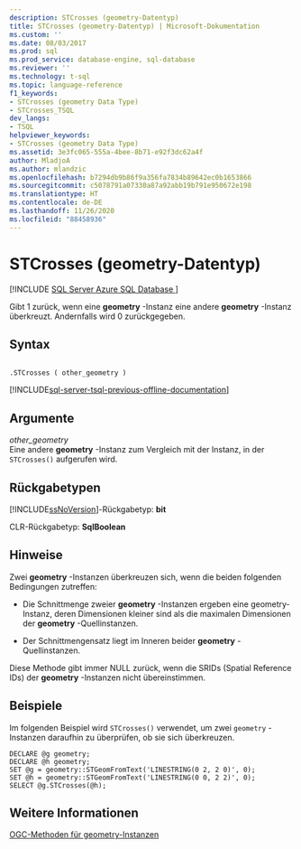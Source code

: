 ```yaml
---
description: STCrosses (geometry-Datentyp)
title: STCrosses (geometry-Datentyp) | Microsoft-Dokumentation
ms.custom: ''
ms.date: 08/03/2017
ms.prod: sql
ms.prod_service: database-engine, sql-database
ms.reviewer: ''
ms.technology: t-sql
ms.topic: language-reference
f1_keywords:
- STCrosses (geometry Data Type)
- STCrosses_TSQL
dev_langs:
- TSQL
helpviewer_keywords:
- STCrosses (geometry Data Type)
ms.assetid: 3e3fc065-555a-4bee-8b71-e92f3dc62a4f
author: MladjoA
ms.author: mlandzic
ms.openlocfilehash: b7294db9b86f9a356fa7834b89642ec0b1653866
ms.sourcegitcommit: c5078791a07330a87a92abb19b791e950672e198
ms.translationtype: HT
ms.contentlocale: de-DE
ms.lasthandoff: 11/26/2020
ms.locfileid: "88458936"
---
```

# <a name="stcrosses-geometry-data-type"></a>STCrosses (geometry-Datentyp)
[!INCLUDE [SQL Server Azure SQL Database ](../../includes/applies-to-version/sql-asdb.md)]

Gibt 1 zurück, wenn eine **geometry** -Instanz eine andere **geometry** -Instanz überkreuzt. Andernfalls wird 0 zurückgegeben.
  
## <a name="syntax"></a>Syntax  
  
```  
  
.STCrosses ( other_geometry )  
```  
  
[!INCLUDE[sql-server-tsql-previous-offline-documentation](../../includes/sql-server-tsql-previous-offline-documentation.md)]

## <a name="arguments"></a>Argumente
 *other_geometry*  
 Eine andere **geometry** -Instanz zum Vergleich mit der Instanz, in der `STCrosses()` aufgerufen wird.  
  
## <a name="return-types"></a>Rückgabetypen  
 [!INCLUDE[ssNoVersion](../../includes/ssnoversion-md.md)]-Rückgabetyp: **bit**  
  
 CLR-Rückgabetyp: **SqlBoolean**  
  
## <a name="remarks"></a>Hinweise  
 Zwei **geometry** -Instanzen überkreuzen sich, wenn die beiden folgenden Bedingungen zutreffen:  
  
-   Die Schnittmenge zweier **geometry** -Instanzen ergeben eine geometry-Instanz, deren Dimensionen kleiner sind als die maximalen Dimensionen der **geometry** -Quellinstanzen.  
  
-   Der Schnittmengensatz liegt im Inneren beider **geometry** -Quellinstanzen.  
  
 Diese Methode gibt immer NULL zurück, wenn die SRIDs (Spatial Reference IDs) der **geometry** -Instanzen nicht übereinstimmen.  
  
## <a name="examples"></a>Beispiele  
 Im folgenden Beispiel wird `STCrosses()` verwendet, um zwei `geometry` -Instanzen daraufhin zu überprüfen, ob sie sich überkreuzen.  
  
```  
DECLARE @g geometry;  
DECLARE @h geometry;  
SET @g = geometry::STGeomFromText('LINESTRING(0 2, 2 0)', 0);  
SET @h = geometry::STGeomFromText('LINESTRING(0 0, 2 2)', 0);  
SELECT @g.STCrosses(@h);  
```  
  
## <a name="see-also"></a>Weitere Informationen  
 [OGC-Methoden für geometry-Instanzen](../../t-sql/spatial-geometry/ogc-methods-on-geometry-instances.md)  
  
  

